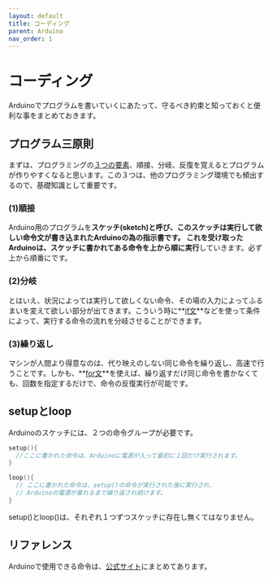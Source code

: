 ```yaml
---
layout: default
title: コーディング
parent: Arduino
nav_order: 1
---
```


# コーディング
Arduinoでプログラムを書いていくにあたって、守るべき約束と知っておくと便利な事をまとめておきます。

## プログラム三原則
まずは、プログラミングの[３つの要素](https://ja.wikipedia.org/wiki/%E6%A7%8B%E9%80%A0%E5%8C%96%E3%83%97%E3%83%AD%E3%82%B0%E3%83%A9%E3%83%9F%E3%83%B3%E3%82%B0)、順接、分岐、反復を覚えるとプログラムが作りやすくなると思います。この３つは、他のプログラミング環境でも頻出するので、基礎知識として重要です。

### (1)順接
Arduino用のプログラムを**スケッチ(sketch)**と呼び、このスケッチは実行して欲しい命令文が書き込まれたArduinoの為の指示書です。
これを受け取ったArduinoは、スケッチに書かれてある命令を**上から順に実行**していきます。必ず上から順番にです。

### (2)分岐
とはいえ、状況によっては実行して欲しくない命令、その場の入力によってふるまいを変えて欲しい部分が出てきます。こういう時に**[if文](https://www.arduino.cc/reference/en/language/structure/control-structure/if/)**などを使って条件によって、実行する命令の流れを分岐させることができます。

### (3)繰り返し
マシンが人間より得意なのは、代り映えのしない同じ命令を繰り返し、高速で行うことです。しかも、**[for文](https://www.arduino.cc/reference/en/language/structure/control-structure/for/)**を使えば、繰り返すだけ同じ命令を書かなくても、回数を指定するだけで、命令の反復実行が可能です。

## setupとloop
Arduinoのスケッチには、２つの命令グループが必要です。

```c++
setup(){
  //ここに書かれた命令は、Arduinoに電源が入って最初に１回だけ実行されます。
}

loop(){
  // ここに書かれた命令は、setup()の命令が実行された後に実行され、
  // Arduinoの電源が着れるまで繰り返され続けます。
}
```

setup()とloop()は、それぞれ１つずつスケッチに存在し無くてはなりません。

## リファレンス
Arduinoで使用できる命令は、[公式サイト](https://www.arduino.cc/reference/en/)にまとめてあります。
